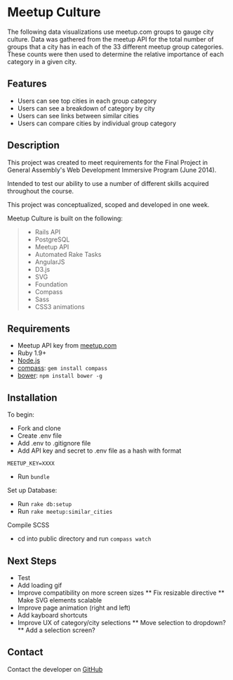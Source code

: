 # Meetup Culture
The following data visualizations use meetup.com groups to gauge city culture. Data was gathered from the meetup API for the total number of groups that a city has in each of the 33 different meetup group categories. These counts were then used to determine the relative importance of each category in a given city.

## Features
* Users can see top cities in each group category
* Users can see a breakdown of category by city
* Users can see links between similar cities
* Users can compare cities by individual group category

## Description
This project was created to meet requirements for the Final Project in General Assembly's Web Development Immersive Program (June 2014).

Intended to test our ability to use a number of different skills acquired throughout the course.

This project was conceptualized, scoped and developed in one week.

Meetup Culture is built on the following:
> * Rails API
> * PostgreSQL
> * Meetup API
> * Automated Rake Tasks
> * AngularJS
> * D3.js
> * SVG
> * Foundation
> * Compass
> * Sass
> * CSS3 animations

## Requirements
* Meetup API key from [meetup.com](http://www.meetup.com/meetup_api/)
* Ruby 1.9+
* [Node.js](http://nodejs.org)
* [compass](http://compass-style.org/): ```gem install compass```
* [bower](http://bower.io): ```npm install bower -g```

## Installation
To begin:
* Fork and clone
* Create .env file
* Add .env to .gitignore file
* Add API key and secret to .env file as a hash with format
```
MEETUP_KEY=XXXX
```
* Run ```bundle```

Set up Database:
* Run ```rake db:setup```
* Run ```rake meetup:similar_cities```

Compile SCSS
* cd into public directory and run ```compass watch```

## Next Steps
* Test
* Add loading gif
* Improve compatibility on more screen sizes
** Fix resizable directive
** Make SVG elements scalable
* Improve page animation (right and left)
* Add kayboard shortcuts
* Improve UX of category/city selections
** Move selection to dropdown?
** Add a selection screen?

## Contact
Contact the developer on [GitHub](https://github.com/devindreszer/)

